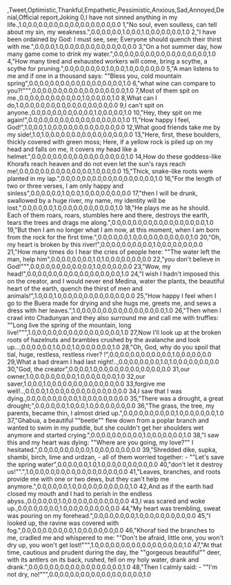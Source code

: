 ,Tweet,Optimistic,Thankful,Empathetic,Pessimistic,Anxious,Sad,Annoyed,Denial,Official report,Joking
0,I have not sinned anything in my life.,1.0,0.0,0.0,0.0,0.0,0.0,0.0,0.0,0.0,0.0
1,"No soul, even soulless, can tell about my sin, my weakness.",0.0,0.0,0.0,1.0,0.0,1.0,0.0,0.0,0.0,1.0
2,"I have been ordained by God: I must see, see; Everyone should quench their thirst with me.",0.0,0.0,1.0,0.0,0.0,0.0,0.0,0.0,0.0,0.0
3,"On a hot summer day, how many game come to drink my water.",0.0,0.0,0.0,0.0,0.0,0.0,0.0,0.0,0.0,1.0
4,"How many tired and exhausted workers will come, bring a scythe, a scythe for pruning.",0.0,0.0,0.0,0.0,1.0,0.0,1.0,0.0,0.0,0.0
5,"A man listens to me and if one in a thousand says: ""Bless you, cold mountain spring",0.0,0.0,0.0,0.0,0.0,0.0,0.0,0.0,0.0,1.0
6,"what wine can compare to you?!""",0.0,0.0,0.0,0.0,0.0,0.0,0.0,0.0,0.0,1.0
7,Most of them spit on me.,0.0,0.0,0.0,0.0,0.0,0.0,1.0,0.0,0.0,1.0
8,What can I do,1.0,0.0,0.0,0.0,0.0,0.0,0.0,0.0,0.0,0.0
9,I can't spit on anyone.,0.0,0.0,0.0,0.0,0.0,0.0,1.0,0.0,0.0,1.0
10,"Hey, they spit on me again!",0.0,0.0,0.0,0.0,0.0,0.0,0.0,0.0,0.0,1.0
11,"How happy I feel, God!",1.0,0.0,1.0,0.0,0.0,0.0,0.0,0.0,0.0,0.0
12,What good friends take me by my side!,1.0,1.0,0.0,0.0,0.0,0.0,0.0,0.0,0.0,0.0
13,"Here, first, these boulders, thickly covered with green moss; Here, if a yellow rock is piled up on my head and falls on me, it covers my head like a helmet.",0.0,0.0,0.0,0.0,0.0,0.0,0.0,0.0,0.0,1.0
14,How do these goddess-like Khorafs reach heaven and do not even let the sun's rays reach me!,0.0,0.0,0.0,0.0,0.0,0.0,0.0,1.0,0.0,0.0
15,"Thick, snake-like roots were planted in my lap.",0.0,0.0,0.0,0.0,0.0,0.0,0.0,0.0,0.0,1.0
16,"For the length of two or three verses, I am only happy and sinless",0.0,0.0,0.0,1.0,0.0,1.0,0.0,0.0,0.0,0.0
17,"then I will be drunk, swallowed by a huge river, my name, my identity will be lost.",0.0,0.0,0.0,1.0,0.0,0.0,0.0,0.0,0.0,1.0
18,"He plays me as he should. Each of them roars, roars, stumbles here and there, destroys the earth, tears the trees and drags me along.",0.0,0.0,0.0,0.0,0.0,0.0,0.0,0.0,0.0,1.0
19,"But then I am no longer what I am now, at this moment, when I am born from the rock for the first time.",0.0,0.0,0.0,1.0,0.0,0.0,0.0,0.0,0.0,1.0
20,"Oh, my heart is broken by this river!",0.0,0.0,0.0,0.0,0.0,1.0,0.0,0.0,0.0,0.0
21,"How many times do I hear the cries of people here: ""The water left the man, help him",0.0,0.0,0.0,0.0,1.0,1.0,0.0,0.0,0.0,0.0
22,"you don't believe in God!""",0.0,0.0,0.0,0.0,0.0,0.0,1.0,0.0,0.0,0.0
23,"Wow, my head!",0.0,0.0,0.0,0.0,0.0,0.0,0.0,0.0,0.0,1.0
24,"I wish I hadn't imposed this on the creator, and I would never end Medina, water the plants, the beautiful heart of the earth, quench the thirst of men and animals!",1.0,0.0,1.0,0.0,0.0,0.0,0.0,0.0,0.0,0.0
25,"How happy I feel when I go to the Buera made for drying and she hugs me, greets me, and sews a dress with her leaves.",1.0,0.0,0.0,0.0,0.0,0.0,0.0,0.0,0.0,1.0
26,"Then when I crawl into Chadunyan and they also surround me and call me with truffles: ""Long live the spring of the mountain, long live!""",1.0,0.0,0.0,0.0,0.0,0.0,0.0,0.0,0.0,1.0
27,Now I'll look up at the broken roots of hazelnuts and brambles crushed by the avalanche and look up...,0.0,0.0,0.0,1.0,0.0,1.0,0.0,0.0,0.0,1.0
28,"Oh, God, why do you spoil that tial, huge, restless, restless river? !",0.0,0.0,0.0,0.0,0.0,0.0,1.0,0.0,0.0,0.0
29,What a bad dream I had last night!..,0.0,0.0,0.0,0.0,1.0,1.0,0.0,0.0,0.0,0.0
30,"God, the creator",0.0,0.0,1.0,0.0,0.0,0.0,0.0,0.0,0.0,0.0
31,our owner,1.0,0.0,0.0,0.0,0.0,1.0,0.0,0.0,0.0,1.0
32,our saver,1.0,0.0,1.0,0.0,0.0,0.0,0.0,0.0,0.0,0.0
33,forgive me well!..,0.0,0.0,1.0,0.0,0.0,0.0,0.0,0.0,0.0,0.0
34,I saw that I was dying.,0.0,0.0,0.0,0.0,0.0,1.0,0.0,0.0,0.0,0.0
35,"There was a drought, a great drought;",0.0,0.0,0.0,1.0,0.0,1.0,0.0,0.0,0.0,0.0
36,"The grass, the tree, my parents, became thin, I almost dried up.",0.0,0.0,0.0,0.0,0.0,1.0,0.0,0.0,0.0,1.0
37,"Ghabua, a beautiful ""beetle"" flew down from a poplar branch and wanted to swim in my puddle, but she couldn't get her shoulders wet anymore and started crying.",0.0,0.0,0.0,0.0,0.0,1.0,0.0,0.0,0.0,1.0
38,"I saw this and my heart was dying: ""Where are you going, my love?"" I hesitated.",0.0,0.0,0.0,0.0,0.0,1.0,0.0,0.0,0.0,0.0
39,"Shredded dike, supka, shambi, birch, lime and urdzan, - all of them worried together: - ""Let's save the spring water",0.0,0.0,0.0,1.0,1.0,0.0,0.0,0.0,0.0,0.0
40,"don't let it destroy us!"".",1.0,0.0,0.0,0.0,0.0,0.0,0.0,0.0,0.0,0.0
41,"Leaves, branches, and roots provide me with one or two dews, but they can't help me anymore.",0.0,0.0,0.0,1.0,0.0,0.0,0.0,0.0,0.0,1.0
42,And as if the earth had closed my mouth and I had to perish in the endless abyss.,0.0,0.0,0.0,1.0,0.0,0.0,0.0,0.0,0.0,0.0
43,I was scared and woke up.,0.0,0.0,0.0,0.0,1.0,0.0,0.0,0.0,0.0,0.0
44,"My heart was trembling, sweat was pouring on my forehead.",0.0,0.0,0.0,0.0,1.0,0.0,0.0,0.0,0.0,0.0
45,"I looked up, the ravine was covered with fog.",0.0,0.0,0.0,0.0,0.0,1.0,0.0,0.0,0.0,0.0
46,"Khoraf tied the branches to me, cradled me and whispered to me: ""Don't be afraid, little one, you won't dry up, you won't get lost!""",1.0,0.0,0.0,0.0,0.0,0.0,0.0,0.0,0.0,1.0
47,"At that time, cautious and prudent during the day, the ""gorgeous beautiful"" deer, with its antlers on its back, rushed, fell on my holy water, drank and drank.",0.0,0.0,0.0,0.0,0.0,0.0,0.0,0.0,0.0,1.0
48,"Then I calmly said: - ""I'm not dry, no!""",0.0,0.0,0.0,0.0,0.0,0.0,0.0,0.0,0.0,1.0
